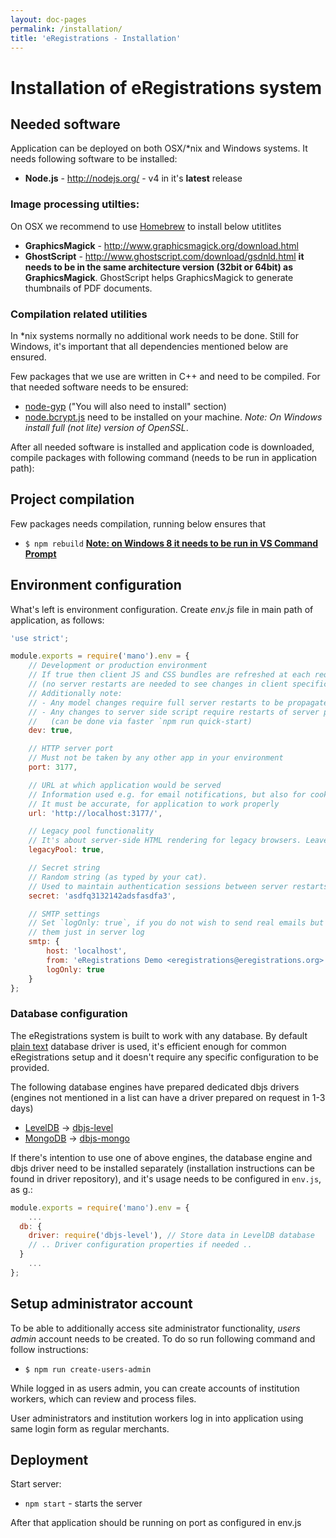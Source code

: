 ```yaml
---
layout: doc-pages
permalink: /installation/
title: 'eRegistrations - Installation'
---
```


# Installation of eRegistrations system

## Needed software

Application can be deployed on both OSX/\*nix and Windows systems. It needs following software to be installed:

* __Node.js__ - http://nodejs.org/ - v4 in it's **latest** release

### Image processing utilties:

On OSX we recommend to use [Homebrew](http://brew.sh/) to install below utitlites

* __GraphicsMagick__ - http://www.graphicsmagick.org/download.html
* __GhostScript__ - http://www.ghostscript.com/download/gsdnld.html __it needs to be in the same architecture version (32bit or 64bit) as GraphicsMagick__. GhostScript helps GraphicsMagick to generate thumbnails of PDF documents.

### Compilation related utilities

In \*nix systems normally no additional work needs to be done. Still for Windows, it's important that all dependencies mentioned below are ensured.

Few packages that we use are written in C++ and need to be compiled. For that needed software needs to be ensured:
- [node-gyp](https://github.com/TooTallNate/node-gyp#installation) ("You will also need to install" section)
- [node.bcrypt.js](https://github.com/ncb000gt/node.bcrypt.js#dependencies) need to be installed on your machine. _Note: On Windows install full (not lite) version of OpenSSL_.

After all needed software is installed and application code is downloaded, compile packages with following command (needs to be run in application path):

## Project compilation

Few packages needs compilation, running below ensures that

* `$ npm rebuild` __[Note: on Windows 8 it needs to be run in VS Command Prompt](https://github.com/TooTallNate/node-gyp/issues/177#issuecomment-12184651)__

## Environment configuration

What's left is environment configuration. Create _env.js_ file in main path of application, as follows:

```javascript
'use strict';

module.exports = require('mano').env = {
	// Development or production environment
	// If true then client JS and CSS bundles are refreshed at each request
	// (no server restarts are needed to see changes in client specific code)
	// Additionally note:
	// - Any model changes require full server restarts to be propagated
	// - Any changes to server side script require restarts of server process
	//   (can be done via faster `npm run quick-start)
	dev: true,

	// HTTP server port
	// Must not be taken by any other app in your environment
	port: 3177,

	// URL at which application would be served
	// Information used e.g. for email notifications, but also for cookies resolution
	// It must be accurate, for application to work properly
	url: 'http://localhost:3177/',

	// Legacy pool functionality
	// It's about server-side HTML rendering for legacy browsers. Leave it to 'true'
	legacyPool: true,

	// Secret string
	// Random string (as typed by your cat).
	// Used to maintain authentication sessions between server restarts
	secret: 'asdfq3132142adsfasdfa3',

	// SMTP settings
	// Set `logOnly: true`, if you do not wish to send real emails but prefer to see
	// them just in server log
	smtp: {
		host: 'localhost',
		from: 'eRegistrations Demo <eregistrations@eregistrations.org>',
		logOnly: true
	}
};
```

### Database configuration

The eRegistrations system is built to work with any database. By default [plain text](https://github.com/medikoo/dbjs-persistence/tree/master/text-file) database driver is used, it's efficient enough for common eRegistrations setup and it doesn't require any specific configuration to be provided.

The following database engines have prepared dedicated dbjs drivers (engines not mentioned in a list can have a driver prepared on request in 1-3 days)

- [LevelDB](http://leveldb.org/) -> [dbjs-level](https://github.com/medikoo/dbjs-level)
- [MongoDB](https://www.mongodb.com) -> [dbjs-mongo](https://github.com/medikoo/dbjs-mongo)

If there's intention to use one of above engines, the database engine and dbjs driver need to be installed separately (installation instructions can be found in driver repository), and it's usage needs to be configured in  `env.js`, as g.:

```javascript
module.exports = require('mano').env = {
	...
  db: {
    driver: require('dbjs-level'), // Store data in LevelDB database
    // .. Driver configuration properties if needed ..
  }
	...
};
```

## Setup administrator account

To be able to additionally access site administrator functionality, _users admin_ account needs to be created. To do so run following command and follow instructions:

* `$ npm run create-users-admin`

While logged in as users admin, you can create accounts of institution workers, which can review and process files.

User administrators and institution workers log in into application using same login form as regular merchants.

## Deployment

Start server:

* `npm start` - starts the server

After that application should be running on port as configured in env.js